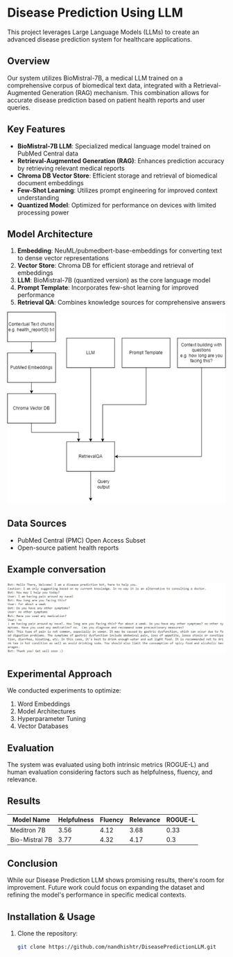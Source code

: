 # Disease Prediction Using LLM

This project leverages Large Language Models (LLMs) to create an advanced disease prediction system for healthcare applications.

## Overview

Our system utilizes BioMistral-7B, a medical LLM trained on a comprehensive corpus of biomedical text data, integrated with a Retrieval-Augmented Generation (RAG) mechanism. This combination allows for accurate disease prediction based on patient health reports and user queries.

## Key Features

- **BioMistral-7B LLM**: Specialized medical language model trained on PubMed Central data
- **Retrieval-Augmented Generation (RAG)**: Enhances prediction accuracy by retrieving relevant medical reports
- **Chroma DB Vector Store**: Efficient storage and retrieval of biomedical document embeddings
- **Few-Shot Learning**: Utilizes prompt engineering for improved context understanding
- **Quantized Model**: Optimized for performance on devices with limited processing power

## Model Architecture

1. **Embedding**: NeuML/pubmedbert-base-embeddings for converting text to dense vector representations
2. **Vector Store**: Chroma DB for efficient storage and retrieval of embeddings
3. **LLM**: BioMistral-7B (quantized version) as the core language model
4. **Prompt Template**: Incorporates few-shot learning for improved performance
5. **Retrieval QA**: Combines knowledge sources for comprehensive answers

![Model Architecture](images/modelArchitecture.jpg)

## Data Sources

- PubMed Central (PMC) Open Access Subset
- Open-source patient health reports

## Example conversation
![Model Architecture](images/example_conversation.JPG)

## Experimental Approach

We conducted experiments to optimize:

1. Word Embeddings
2. Model Architectures
3. Hyperparameter Tuning
4. Vector Databases

## Evaluation

The system was evaluated using both intrinsic metrics (ROGUE-L) and human evaluation considering factors such as helpfulness, fluency, and relevance.

## Results

| Model Name    | Helpfulness | Fluency | Relevance | ROGUE-L |
|---------------|-------------|---------|-----------|---------|
| Meditron 7B   | 3.56        | 4.12    | 3.68      | 0.33    |
| Bio-Mistral 7B| 3.77        | 4.32    | 4.17      | 0.3     |

## Conclusion

While our Disease Prediction LLM shows promising results, there's room for improvement. Future work could focus on expanding the dataset and refining the model's performance in specific medical contexts.

## Installation & Usage

1. Clone the repository:
   ```bash
   git clone https://github.com/nandhishtr/DiseasePredictionLLM.git